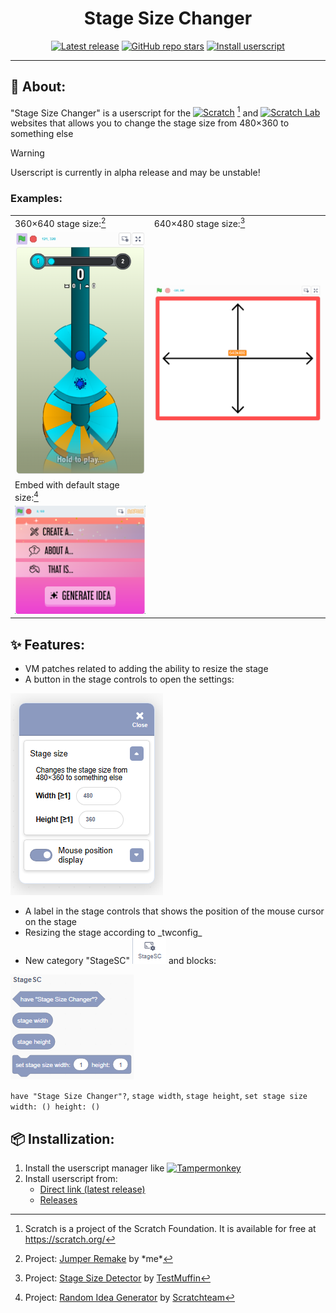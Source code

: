 <div align="center"> 

# Stage Size Changer
[![Latest release](https://img.shields.io/github/v/release/DDen4ik-12/Stage-Size-Changer?label=%E2%84%B9%20Latest%20release)](https://github.com/DDen4ik-12/Stage-Size-Changer/releases/latest)
[![GitHub repo stars](https://img.shields.io/github/stars/DDen4ik-12/Stage-Size-Changer?style=flat&label=%E2%AD%90%20Stars&color=yellow)](https://github.com/DDen4ik-12/Stage-Size-Changer/stargazers)
[![Install userscript](https://img.shields.io/badge/%F0%9F%93%A6_Install_userscript-16c60c)](#-installization)

</div>

---

## 🔎 About:
"Stage Size Changer" is a userscript for the [![Scratch](https://img.shields.io/badge/Scratch-4d97ff?logo=scratch&logoColor=white)](https://scratch.org/)
[^1] and [![Scratch Lab](https://img.shields.io/badge/Scratch_Lab-4d97ff?logo=scratch&logoColor=white)](https://lab.scratch.mit.edu/) websites that allows you to change the stage size from 480×360 to something else

> [!WARNING]
> Userscript is currently in alpha release and may be unstable!

### Examples:
| | |
| --- | --- |
| 360×640 stage size:[^2] | 640×480 stage size:[^3] |
| ![Example 1](./assets/readme/example1.png) | ![Example 2](./assets/readme/example2.png) |
| Embed with default stage size:[^4] |
| ![Example 3](./assets/readme/example3.png) |

## ✨ Features:
* VM patches related to adding the ability to resize the stage
* A button in the stage controls to open the settings:

![StageSC settings](./assets/readme/settings.png)

* A label in the stage controls that shows the position of the mouse cursor on the stage
* Resizing the stage according to \_twconfig\_
* New category "StageSC" ![StageSC category](./assets/readme/category.png) and blocks:

![StageSC blocks](./assets/readme/blocks.png)

`have "Stage Size Changer"?`, `stage width`, `stage height`, `set stage size width: () height: ()`

## 📦 Installization:
1. Install the userscript manager like [![Tampermonkey](https://img.shields.io/badge/Tampermonkey-00485b?logo=tampermonkey)](https://www.tampermonkey.net/)
2. Install userscript from:
    * [Direct link (latest release)](https://github.com/DDen4ik-12/Stage-Size-Changer/releases/latest/download/stageSizeChanger.user.js)
    * [Releases](https://github.com/DDen4ik-12/Stage-Size-Changer/releases)

[^1]: Scratch is a project of the Scratch Foundation. It is available for free at https://scratch.org/
[^2]: Project: [Jumper Remake](https://scratch.mit.edu/projects/1181696920) by \*me\*
[^3]: Project: [Stage Size Detector](https://scratch.mit.edu/projects/588493413) by [TestMuffin](https://scratch.mit.edu/users/TestMuffin)
[^4]: Project: [Random Idea Generator](https://scratch.mit.edu/projects/1108790117) by [Scratchteam](https://scratch.mit.edu/users/Scratchteam)
